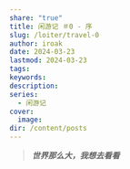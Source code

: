 ```yaml
---
share: "true"
title: 闲游记 ＃0 - 序
slug: /loiter/travel-0
author: iroak
date: 2024-03-23
lastmod: 2024-03-23
tags:
keywords:
description:
series:
  - 闲游记
cover:
  image:
dir: /content/posts
---
```

> ***世界那么大，我想去看看***

